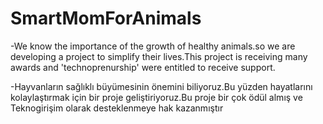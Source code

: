 # SmartMomForAnimals
-We know the importance of the growth of healthy animals.so we are developing a project to simplify their lives.This project is receiving many awards and 'technoprenurship' were entitled to receive support.


-Hayvanların sağlıklı büyümesinin önemini biliyoruz.Bu yüzden hayatlarını kolaylaştırmak için bir proje geliştiriyoruz.Bu proje bir çok ödül almış ve Teknogirişim olarak desteklenmeye hak kazanmıştır
